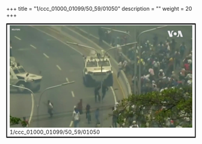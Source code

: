 +++
title = "1/ccc_01000_01099/50_59/01050"
description = ""
weight = 20
+++

<table style="border:2px solid black;max-width:800px;max-height:800px;" 
><tr><td>
<img class="center-fit-jpg"
src="/jpg_/aaa_20190430_NxaOmWaI8sI_01049.jpg">
1/ccc_01000_01099/50_59/01050
</img></td></tr></table>

